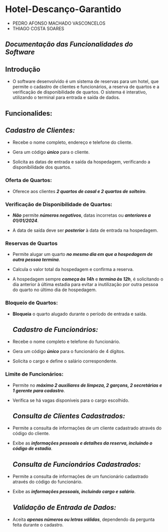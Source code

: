   # Hotel-Descanço-Garantido
- PEDRO AFONSO MACHADO VASCONCELOS
- THIAGO COSTA SOARES
## *Documentação das Funcionalidades do Software*

## Introdução
- O software desenvolvido é um sistema de reservas para um hotel, que permite o cadastro de clientes e funcionários, a reserva de quartos e a verificação de disponibilidade de quartos. O sistema é interativo, utilizando o terminal para entrada e saída de dados.

## Funcionalides:
  ## *Cadastro de Clientes:*

- Recebe o nome completo, endereço e telefone do cliente.

- Gera um código ***único*** para o cliente.

- Solicita as datas de entrada e saída da hospedagem, verificando a disponibilidade dos quartos.

### Oferta de Quartos:

- Oferece aos clientes ***2 quartos de casal e 2 quartos de solteiro***.

### Verificação de Disponibilidade de Quartos:

- ***Não*** permite ***números negativos***, datas incorretas ou ***anteriores a 01/01/2024***.

- A data de saída deve ser ***posterior*** à data de entrada na hospedagem.

### Reservas de Quartos

- Permite alugar um quarto ***no mesmo dia em que a hospedagem de outra pessoa termina***.
  
- Calcula o valor total da hospedagem e confirma a reserva.

- A hospedagem sempre ***começa às 14h*** e ***termina às 12h***, é solicitando o dia anterior à última estadia para evitar a inutilização por outra pessoa do quarto no último dia de hospedagem.

### Bloqueio de Quartos:

- **Bloqueia** o quarto alugado durante o período de entrada e saída.

   ## *Cadastro de Funcionários:*

- Recebe o nome completo e telefone do funcionário.

- Gera um código ***único*** para o funcionário de 4 dígitos.

- Solicita o cargo e define o salário correspondente.

### Limite de Funcionários:

- Permite no ***máximo 2 auxiliares de limpeza, 2 garçons, 2 secretárias e 1 gerente para cadastro***.

- Verifica se há vagas disponíveis para o cargo escolhido.


  ## *Consulta de Clientes Cadastrados:*

- Permite a consulta de informações de um cliente cadastrado através do código do cliente.

- Exibe as ***informações pessoais e detalhes da reserva, incluindo o código de estadia***.


  ## *Consulta de Funcionários Cadastrados:*

- Permite a consulta de informações de um funcionário cadastrado através do código do funcionário.

- Exibe as ***informações pessoais, incluindo cargo e salário***.

  ## *Validação de Entrada de Dados:*

- Aceita ***apenas números ou letras válidas***, dependendo da pergunta feita durante o cadastro.
